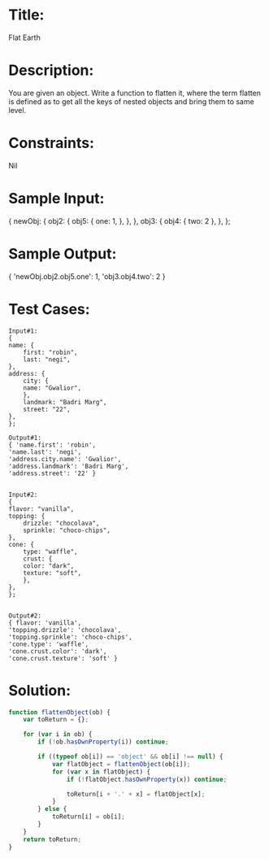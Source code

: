 # Title: 
Flat Earth

# Description:
You are given an object. Write a function to flatten it, where the term flatten is defined as to get all the keys of nested objects and bring them to same level.

# Constraints:
Nil

# Sample Input:
{
  newObj: {
    obj2: {
      obj5: {
        one: 1,
      },
    },
  },
  obj3: {
    obj4: { two: 2 },
  },
};

# Sample Output:
{ 'newObj.obj2.obj5.one': 1, 'obj3.obj4.two': 2 }

# Test Cases:
    Input#1:
    {
    name: {
        first: "robin",
        last: "negi",
    },
    address: {
        city: {
        name: "Gwalior",
        },
        landmark: "Badri Marg",
        street: "22",
    },
    };

    Output#1:
    { 'name.first': 'robin',
    'name.last': 'negi',
    'address.city.name': 'Gwalior',
    'address.landmark': 'Badri Marg',
    'address.street': '22' }


    Input#2:
    {
    flavor: "vanilla",
    topping: {
        drizzle: "chocolava",
        sprinkle: "choco-chips",
    },
    cone: {
        type: "waffle",
        crust: {
        color: "dark",
        texture: "soft",
        },
    },
    };


    Output#2:
    { flavor: 'vanilla',
    'topping.drizzle': 'chocolava',
    'topping.sprinkle': 'choco-chips',
    'cone.type': 'waffle',
    'cone.crust.color': 'dark',
    'cone.crust.texture': 'soft' }

# Solution:
```javascript
function flattenObject(ob) {
    var toReturn = {};

    for (var i in ob) {
        if (!ob.hasOwnProperty(i)) continue;

        if ((typeof ob[i]) == 'object' && ob[i] !== null) {
            var flatObject = flattenObject(ob[i]);
            for (var x in flatObject) {
                if (!flatObject.hasOwnProperty(x)) continue;

                toReturn[i + '.' + x] = flatObject[x];
            }
        } else {
            toReturn[i] = ob[i];
        }
    }
    return toReturn;
}
```